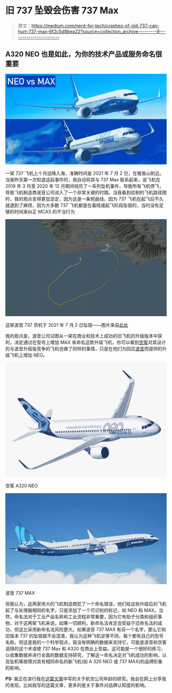 # 旧 737 坠毁会伤害 737 Max

> 原文：<https://medium.com/nerd-for-tech/crashes-of-old-737-can-hurt-737-max-6f2c5d8bea22?source=collection_archive---------9----------------------->

## A320 NEO 也是如此，为你的技术产品或服务命名很重要

![](img/458efedbdac62ec6c0eeca91b7bec1a7.png)

一架 737 飞机上个月迫降入海，准确时间是 2021 年 7 月 2 日，在檀香山附近。当我昨天第一次知道这起事件时，我自动将其与 737 Max 联系起来，该飞机在 2019 年 3 月至 2020 年 12 月期间经历了一系列坠机事件，导致所有飞机停飞，导致飞机制造商波音公司进入了一个非常关键的时期。当我看到绘制的飞机路径图时，我的观点变得更加坚定，因为这是一条短曲线，因为 737 飞机在起飞后不久就遇到了麻烦，因为大多数 737 飞机都是在着陆或起飞阶段坠毁的，当时没有足够的时间来纠正 MCAS 的不当行为

![](img/e775f06bfbb459bfb7475e90389d8e70.png)

这架波音 737 货机于 2021 年 7 月 2 日坠毁——图片来自[此处](https://bnonews.com/index.php/2021/07/boeing-737-cargo-plane-crashes-off-hawaii/)

我的观点是，波音公司试图从一架在商业和技术上成功的旧飞机的升级版本中获利，决定通过在型号上增加 MAX 来命名这款升级飞机，你可以看到[空客](https://www.airbus.com/)对其设计的与波音升级版竞争的飞机也做了同样的事情，只是在他们为回应[波音](https://www.boeing.com/)而提供的升级飞机上增加 NEO。

![](img/22050c42d896e3ddb6077a6e5a202a57.png)

空客 A320 NEO

![](img/01dfe4424ac5f5c03bfe8434d2271f6a.png)

波音 737 MAX

但我认为，这两家伟大的飞机制造商犯了一个命名错误，他们给这些升级后的飞机起了与处理器相同的名字，只是添加了一个可识别的标记，如 NEO 和 MAX。当然，命名法对于工业产品名称和工业流程非常重要，因为它有助于分类和组织事物，对于这两架飞机来说，如果一切顺利，新命名法肯定会受益于旧命名法的成功，但这比采用新命名法风险更大。如果波音 737 MAX 有另一个名字，那么它和旧版本 737 的坠毁就不会混淆，我认为这种飞机足够不同，每个都有自己的型号名称。但这是我的一个科学观点，我没有明确的数据来支持它，可能是波音和空客选择的这个术语使 737 Max 和 A320 在商业上受益。这可能是一个很好的练习，以收集数据并进行全面的数据支持研究，了解这一命名决定对飞机成功的影响，以及坠机等故障对具有相同命名的新飞机(如 A 320 NEO 或 737 MAX)的品牌形象的影响。

**PS:** 我正在进行我在[这篇文章](/predict/from-new-york-to-london-e7aa852d6b02)中写的关于航空公司年龄的研究。我会在网上分享我的发现，比如我写的这篇文章，更多的是关于事件对品牌认知度的影响。